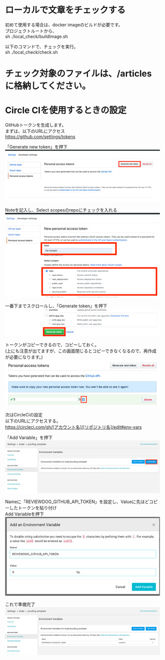 # ローカルで文章をチェックする
初めて使用する場合は、docker imageのビルドが必要です。  
プロジェクトルートから、  
sh ./local_check/buildImage.sh  

以下のコマンドで、チェックを実行。  
sh  ./local_check/check.sh  

# チェック対象のファイルは、/articles に格納してください。

# Circle CIを使用するときの設定
GitHubトークンを生成します。  
まずは、以下のURLにアクセス  
https://github.com/settings/tokens

「Generate new token」を押下
![](./images/README1.png)

Noteを記入し、Select scopesのrepoにチェックを入れる
![](./images/README2.png)

一番下までスクロールし、「Generate token」を押下
![](./images/README3.png)

トークンがコピーできるので、コピーしておく。  
(上にも注意が出てますが、この画面閉じるとコピーできなくなるので、再作成が必要になります。)
![](./images/README4.png)

次はCircleCiの設定  
以下のURLにアクセスする。  
https://circleci.com/gh/[アカウント名]/[リポジトリ名]/edit#env-vars

「Add Variable」を押下
![](./images/README5.png)

Nameに「REVIEWDOG_GITHUB_API_TOKEN」を設定し、Valueに先ほどコピーしたトークンを貼り付け  
Add Variableを押下
![](./images/README6.png)

これで準備完了
![](./images/README7.png)


